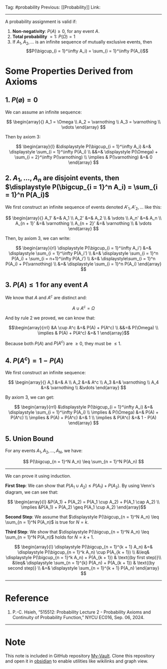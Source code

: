 Tag: #probability 
Previous: [[Probability]]
Link: 

---

A probability assignment is valid if:

1. **Non-negativity**: $P(A) \geq 0$, for any event $A$.
2. **Total probability** $=1$: $P(\Omega) = 1$
3. If $A_1, A_2, \dots$ is an infinite sequence of mutually exclusive events, then $$P(\bigcup_{i = 1}^\infty A_i) = \sum_{i = 1}^\infty P(A_i)$$

# Some Properties Derived from Axioms

## 1. $P(\varnothing) = 0$

We can assume an infinite sequence:

$$
\begin{array}{}
	A_1 = \Omega \\
	A_2 = \varnothing \\
	A_3 = \varnothing \\
	\vdots
\end{array}
$$

Then by axiom 3:

$$
\begin{array}{l}
	&\displaystyle P(\bigcup_{i = 1}^\infty A_i) &=& \displaystyle \sum_{i = 1}^\infty P(A_i) \\
	&&=& \displaystyle
	P(\Omega) + \sum_{i = 2}^\infty P(\varnothing) \\
	\implies & P(\varnothing) &=& 0
\end{array}
$$

## 2. $A_1, \dots, A_n$ are disjoint events, then $\displaystyle P(\bigcup_{i = 1}^n A_i) = \sum_{i = 1}^n P(A_i)$

We first construct an infinite sequence of events denoted $A'_1, A'_2, \dots$ like this:

$$
\begin{array}{}
A_1' &=& A_1 \\
A_2' &=& A_2 \\
& \vdots \\
A_n' &=& A_n \\
A_{n + 1}' &=& \varnothing \\
A_{n + 2}' &=& \varnothing \\
& \vdots
\end{array}
$$

Then, by axiom 3, we can write:

$$
\begin{array}{rl}
	\displaystyle P(\bigcup_{i = 1}^\infty A_i') &=& \displaystyle \sum_{i = 1}^\infty P(A_i') \\
	&=& \displaystyle \sum_{i = 1}^n P(A_i) + \sum_{i = n+1}^\infty P(A_i') \\
	&=& \displaystyle\sum_{i = 1}^n P(A_i) + P(\varnothing) \\
	&=& \displaystyle \sum_{i = 1}^n P(A_i)
\end{array}
$$

## 3. $P(A) \leq 1$ for any event $A$

We know that $A$ and $A^c$ are distinct and:

$$A \cup A^c = \Omega$$

And by rule 2 we proved, we can know that:

$$\begin{array}{rrl}
	&A \cup A^c &=& P(A) + P(A^c) \\
	&&=& P(\Omega) \\
	\implies & P(A) + P(A^c) &=& 1
\end{array}$$

Because both $P(A)$ and $P(A^c)$ are $\geq 0$, they must be $\leq 1$.

## 4. $P(A^c) = 1 - P(A)$

We first construct an infinite sequence:

$$
\begin{array}{}
	A_1 &=& A \\
	A_2 &=& A^c \\
	A_3 &=& \varnothing \\
	A_4 &=& \varnothing \\
	&\vdots
\end{array}
$$

By axiom 3, we can get:

$$
\begin{array}{rrl}
	&\displaystyle P(\bigcup_{i = 1}^\infty A_i) &=& \displaystyle \sum_{i = 1}^\infty P(A_i) \\
	\implies & P(\Omega) &=& P(A) + P(A^c) \\
	\implies & P(A) + P(A^c) &=& 1 \\
	\implies & P(A^c) &=& 1 - P(A)
\end{array}
$$

## 5. Union Bound

For any events $A_1, A_2, \dots, A_N$, we have:

$$
P(\bigcup_{n = 1}^N A_n) \leq \sum_{n = 1}^N P(A_n)
$$

---

We can prove it using induction.

**First Step**: We can show that $P(A_1 \cup A_2) \leq P(A_1) + P(A_2)$. By using Venn's diagram, we can see that:

$$
\begin{array}{l}
	&P(A_1) + P(A_2) = P(A_1 \cup A_2) + P(A_1 \cap A_2) \\
	\implies &P(A_1) + P(A_2) \geq P(A_1 \cup A_2)
\end{array}$$

**Second Step**: We assume that $\displaystyle P(\bigcup_{n = 1}^N A_n) \leq \sum_{n = 1}^N P(A_n)$ is true for $N = k$.

**Third Step**: We show that $\displaystyle P(\bigcup_{n = 1}^N A_n) \leq \sum_{n = 1}^N P(A_n)$ holds for $N = k + 1$.

$$
\begin{array}{l}
	\displaystyle P(\bigcup_{n = 1}^{k + 1} A_n) &=& \displaystyle P(\bigcup_{n = 1}^k A_n) \cup P(A_{k + 1}) \\
	&\leq& \displaystyle P(\bigcup_{n = 1}^k A_n) + P(A_{k + 1}) & \text{(by first step)}\\
	&\leq& \displaystyle \sum_{n = 1}^{k} P(A_n) + P(A_{k + 1}) & \text{(by second step)} \\
	&=& \displaystyle \sum_{n = 1}^{k + 1} P(A_n)
\end{array}
$$

---

# Reference

1. P.-C. Hsieh, “515512: Probability Lecture 2 - Probability Axioms and Continuity of Probability Function,” NYCU EC016, Sep. 06, 2024.

---

# Note

This note is included in GitHub repository [My-Vault](https://github.com/LittleD3092/My-Vault.git). Clone this repository and open it in [obsidian](https://obsidian.md/) to enable utilities like wikilinks and graph view.